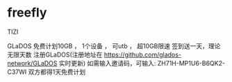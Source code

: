 # freefly
TIZI

GLaDOS
免费计划10GB ， 1个设备 ， 可utb ， 超10GB限速
签到送一天，理论无限天数
注册GLaDOS(注册地址在 https://github.com/glados-network/GLaDOS 实时更新)
如需输入邀请码，可输入:
ZH71H-MP1U6-B6QK2-C37WI
双方都得1天免费计划
